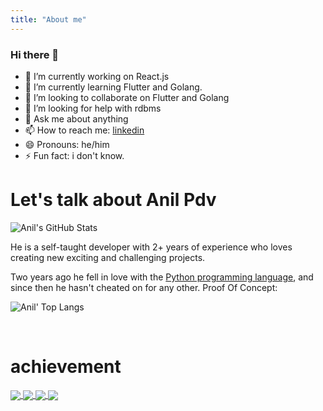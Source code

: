 ```yaml
---
title: "About me"
---
```


### Hi there 👋

- 🔭 I’m currently working on React.js
- 🌱 I’m currently learning Flutter and Golang.
- 👯 I’m looking to collaborate on Flutter and Golang
- 🤔 I’m looking for help with rdbms
- 💬 Ask me about anything
- 📫 How to reach me: [linkedin](https://www.linkedin.com/in/anil-pdv-090b8a134/)
- 😄 Pronouns: he/him
- ⚡ Fun fact: i don't know.

# Let's talk about Anil Pdv

![Anil's GitHub Stats](https://github-readme-stats.vercel.app/api?username=anilpdv&show_icons=false&theme=algolia)

He is a self-taught developer with 2+ years of experience who loves creating new exciting and challenging projects.

Two years ago he fell in love with the [Python programming language](https://python.org), and since then he hasn't cheated on for any other. Proof Of Concept:

![Anil' Top Langs](https://github-readme-stats.vercel.app/api/top-langs/?username=anilpdv&layout=compact&theme=algolia)

<br>

# achievement

<a href="https://github.com/anilpdv/ebook_viewer_project">
  <img align="center" src="https://github-readme-stats.vercel.app/api/pin/?username=anilpdv&repo=ebook_viewer_project&theme=algolia" />
</a>
<a href="https://github.com/anilpdv/quotesrestapi-refactor">
  <img align="center" src="https://github-readme-stats.vercel.app/api/pin/?username=anilpdv&repo=quotesrestapi-refactor&theme=algolia" />
</a>
<a href="https://github.com/anilpdv/musiq-app">
  <img align="center" src="https://github-readme-stats.vercel.app/api/pin/?username=anilpdv&repo=musiq-app&theme=algolia" />
</a>
<a href="https://github.com/anilpdv/video-spider">
  <img align="center" src="https://github-readme-stats.vercel.app/api/pin/?username=anilpdv&repo=video-spider&theme=algolia" />
</a>

